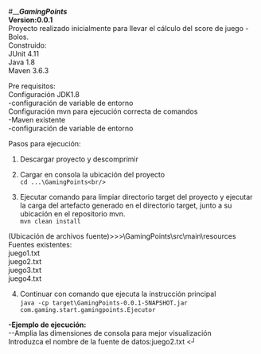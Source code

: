 #_____GamingPoints___<br/>
**Version:0.0.1**<br/>
Proyecto realizado inicialmente para llevar el cálculo del score de juego - Bolos. <br/>
Construido:<br/>
JUnit 4.11<br/>
Java 1.8<br/>
Maven 3.6.3<br/>

Pre requisitos:<br/>
Configuración JDK1.8<br/>
-configuración de variable de entorno<br/>
Configuración mvn para ejecución correcta de comandos<br/>
-Maven existente<br/>
-configuración de variable de entorno<br/>

Pasos para ejecución: <br/>
1. Descargar proyecto y descomprimir<br/>
2. Cargar en consola la ubicación del proyecto <br/>
`cd ...\GamingPoints<br/>`

3. Ejecutar comando para limpiar directorio target del proyecto y ejecutar la carga del artefacto generado en el directorio target, junto a su ubicación en el repositorio mvn.<br/>
`mvn clean install`<br/>

(Ubicación de archivos fuente)>>>\GamingPoints\src\main\resources<br/>
Fuentes existentes:<br/>
juego1.txt<br/>
juego2.txt<br/>
juego3.txt<br/>
juego4.txt<br/>

4. Continuar con comando que ejecuta la instrucción principal<br/>
`java -cp target\GamingPoints-0.0.1-SNAPSHOT.jar com.gaming.start.gamingpoints.Ejecutor`<br/>


**-Ejemplo de ejecución:**<br/>
--Amplia las dimensiones de consola para mejor visualización<br/>
Introduzca el nombre de la fuente de datos:juego2.txt <┘<br/>
